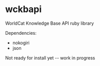 wckbapi
=====

WorldCat Knowledge Base API ruby library


Dependencies:
* nokogiri
* json

Not ready for install yet -- work in progress
